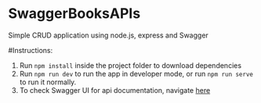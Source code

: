 # SwaggerBooksAPIs
Simple CRUD application using node.js, express and Swagger

#Instructions:
1. Run ```npm install``` inside the project folder to download dependencies
2. Run ```npm run dev``` to run the app in developer mode, or run ```npm run serve``` to run it normally.
3. To check Swagger UI for api documentation, navigate [here](http://localhost:3000/book-api-docs)
